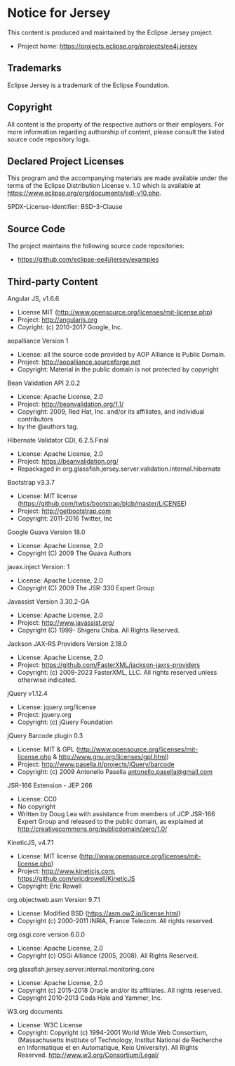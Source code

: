 # Notice for Jersey 
This content is produced and maintained by the Eclipse Jersey project.

*  Project home: https://projects.eclipse.org/projects/ee4j.jersey

## Trademarks
Eclipse Jersey is a trademark of the Eclipse Foundation.

## Copyright

All content is the property of the respective authors or their employers. For
more information regarding authorship of content, please consult the listed
source code repository logs.

## Declared Project Licenses

This program and the accompanying materials are made available under the terms
of the Eclipse Distribution License v. 1.0 which is available at
https://www.eclipse.org/org/documents/edl-v10.php.

SPDX-License-Identifier: BSD-3-Clause

## Source Code
The project maintains the following source code repositories:

* https://github.com/eclipse-ee4j/jersey/examples

## Third-party Content

Angular JS, v1.6.6
* License MIT (http://www.opensource.org/licenses/mit-license.php)
* Project: http://angularjs.org
* Coyright: (c) 2010-2017 Google, Inc.

aopalliance Version 1
* License: all the source code provided by AOP Alliance is Public Domain.
* Project: http://aopalliance.sourceforge.net
* Copyright: Material in the public domain is not protected by copyright

Bean Validation API 2.0.2
* License: Apache License, 2.0
* Project: http://beanvalidation.org/1.1/
* Copyright: 2009, Red Hat, Inc. and/or its affiliates, and individual contributors
* by the @authors tag.

Hibernate Validator CDI, 6.2.5.Final
* License: Apache License, 2.0
* Project: https://beanvalidation.org/
* Repackaged in org.glassfish.jersey.server.validation.internal.hibernate

Bootstrap v3.3.7
* License: MIT license (https://github.com/twbs/bootstrap/blob/master/LICENSE)
* Project: http://getbootstrap.com
* Copyright: 2011-2016 Twitter, Inc

Google Guava Version 18.0
* License: Apache License, 2.0
* Copyright (C) 2009 The Guava Authors

javax.inject Version: 1
* License: Apache License, 2.0
* Copyright (C) 2009 The JSR-330 Expert Group

Javassist Version 3.30.2-GA
* License: Apache License, 2.0
* Project: http://www.javassist.org/
* Copyright (C) 1999- Shigeru Chiba. All Rights Reserved.

Jackson JAX-RS Providers Version 2.18.0
* License: Apache License, 2.0
* Project: https://github.com/FasterXML/jackson-jaxrs-providers
* Copyright: (c) 2009-2023 FasterXML, LLC. All rights reserved unless otherwise indicated.

jQuery v1.12.4
* License: jquery.org/license
* Project: jquery.org
* Copyright: (c) jQuery Foundation

jQuery Barcode plugin 0.3
* License: MIT & GPL (http://www.opensource.org/licenses/mit-license.php & http://www.gnu.org/licenses/gpl.html)
* Project:  http://www.pasella.it/projects/jQuery/barcode
* Copyright: (c) 2009 Antonello Pasella antonello.pasella@gmail.com

JSR-166 Extension - JEP 266
* License: CC0
* No copyright
* Written by Doug Lea with assistance from members of JCP JSR-166 Expert Group and released to the public domain, as explained at http://creativecommons.org/publicdomain/zero/1.0/

KineticJS, v4.7.1
* License: MIT license (http://www.opensource.org/licenses/mit-license.php)
* Project: http://www.kineticjs.com, https://github.com/ericdrowell/KineticJS
* Copyright: Eric Rowell

org.objectweb.asm Version 9.7.1
* License: Modified BSD (https://asm.ow2.io/license.html)
* Copyright (c) 2000-2011 INRIA, France Telecom. All rights reserved.

org.osgi.core version 6.0.0
* License: Apache License, 2.0
* Copyright (c) OSGi Alliance (2005, 2008). All Rights Reserved.

org.glassfish.jersey.server.internal.monitoring.core
* License: Apache License, 2.0
* Copyright (c) 2015-2018 Oracle and/or its affiliates. All rights reserved.
* Copyright 2010-2013 Coda Hale and Yammer, Inc.

W3.org documents
* License: W3C License
* Copyright: Copyright (c) 1994-2001 World Wide Web Consortium, (Massachusetts Institute of Technology, Institut National de Recherche en Informatique et en Automatique, Keio University). All Rights Reserved. http://www.w3.org/Consortium/Legal/
